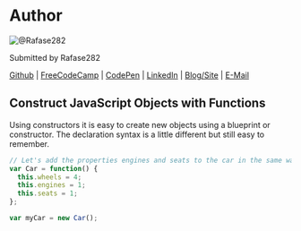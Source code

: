 # Author
![@Rafase282](https://avatars0.githubusercontent.com/Rafase282?&s=128)

Submitted by Rafase282

[Github](https://github.com/Rafase282) | [FreeCodeCamp](http://www.freecodecamp.com/rafase282) | [CodePen](http://codepen.io/Rafase282/) | [LinkedIn](https://www.linkedin.com/in/rafase282) | [Blog/Site](https://rafase282.wordpress.com/) | [E-Mail](mailto:rafase282@gmail.com)

## Construct JavaScript Objects with Functions
Using constructors it is easy to create new objects using a blueprint or constructor. The declaration syntax is a little different but still easy to remember.

```js
// Let's add the properties engines and seats to the car in the same way that the property wheels has been added below. They should both be numbers.
var Car = function() {
  this.wheels = 4;
  this.engines = 1;
  this.seats = 1;
};

var myCar = new Car();
```
